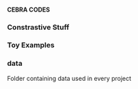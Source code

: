 #### CEBRA CODES


### Constrastive Stuff


### Toy Examples


### data
Folder containing data used in every project

